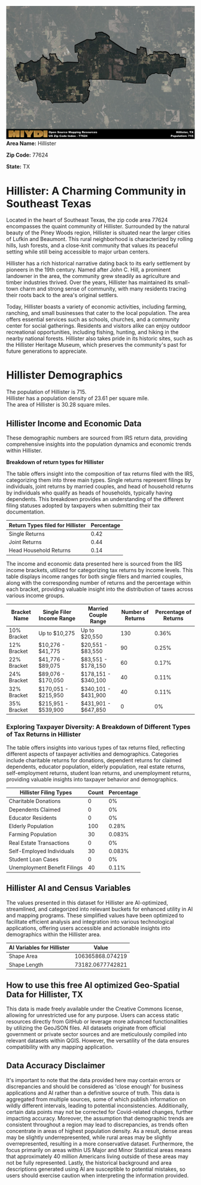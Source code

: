 ![Image Alt Text](../_images/77624.png)
**Area Name:** Hillister

**Zip Code:** 77624

**State:** TX


# Hillister: A Charming Community in Southeast Texas

Located in the heart of Southeast Texas, the zip code area 77624 encompasses the quaint community of Hillister. Surrounded by the natural beauty of the Piney Woods region, Hillister is situated near the larger cities of Lufkin and Beaumont. This rural neighborhood is characterized by rolling hills, lush forests, and a close-knit community that values its peaceful setting while still being accessible to major urban centers.

Hillister has a rich historical narrative dating back to its early settlement by pioneers in the 19th century. Named after John C. Hill, a prominent landowner in the area, the community grew steadily as agriculture and timber industries thrived. Over the years, Hillister has maintained its small-town charm and strong sense of community, with many residents tracing their roots back to the area's original settlers.

Today, Hillister boasts a variety of economic activities, including farming, ranching, and small businesses that cater to the local population. The area offers essential services such as schools, churches, and a community center for social gatherings. Residents and visitors alike can enjoy outdoor recreational opportunities, including fishing, hunting, and hiking in the nearby national forests. Hillister also takes pride in its historic sites, such as the Hillister Heritage Museum, which preserves the community's past for future generations to appreciate.

# Hillister Demographics

The population of Hillister is 715.  
Hillister has a population density of 23.61 per square mile.  
The area of Hillister is 30.28 square miles.  

## Hillister Income and Economic Data

These demographic numbers are sourced from IRS return data, providing comprehensive insights into the population dynamics and economic trends within Hillister.

**Breakdown of return types for Hillister**

The table offers insight into the composition of tax returns filed with the IRS, categorizing them into three main types. Single returns represent filings by individuals, joint returns by married couples, and head of household returns by individuals who qualify as heads of households, typically having dependents. This breakdown provides an understanding of the different filing statuses adopted by taxpayers when submitting their tax documentation.

| Return Types filed for Hillister                              | Percentage          |
|----------------------------------------------------------|---------------------|
| Single Returns                                            | 0.42 |
| Joint Returns                                             | 0.44 |
| Head Household Returns                                    | 0.14 |

The income and economic data presented here is sourced from the IRS income brackets, utilized for categorizing tax returns by income levels. This table displays income ranges for both single filers and married couples, along with the corresponding number of returns and the percentage within each bracket, providing valuable insight into the distribution of taxes across various income groups.

| Bracket Name       | Single Filer Income Range | Married Couple Range | Number of Returns | Percentage of Returns |
|--------------------|----------------------------|----------------------|-------------------|-----------------------|
| 10% Bracket        | Up to $10,275              | Up to $20,550        | 130 | 0.36% |
| 12% Bracket        | $10,276 - $41,775          | $20,551 - $83,550    | 90 | 0.25% |
| 22% Bracket        | $41,776 - $89,075          | $83,551 - $178,150   | 60 | 0.17% |
| 24% Bracket        | $89,076 - $170,050         | $178,151 - $340,100  | 40 | 0.11% |
| 32% Bracket        | $170,051 - $215,950        | $340,101 - $431,900  | 40 | 0.11% |
| 35% Bracket        | $215,951 - $539,900        | $431,901 - $647,850  | 0 | 0% |

### Exploring Taxpayer Diversity: A Breakdown of Different Types of Tax Returns in Hillister

The table offers insights into various types of tax returns filed, reflecting different aspects of taxpayer activities and demographics. Categories include charitable returns for donations, dependent returns for claimed dependents, educator population, elderly population, real estate returns, self-employment returns, student loan returns, and unemployment returns, providing valuable insights into taxpayer behavior and demographics.

| Hillister Filing Types                    | Count | Percentage |
|--------------------------------------|-------|------------|
| Charitable Donations                 | 0 | 0% |
| Dependents Claimed                   | 0 | 0% |
| Educator Residents                   | 0 | 0% |
| Elderly Population                   | 100 | 0.28% |
| Farming Population                   | 30 | 0.083% |
| Real Estate Transactions             | 0 | 0% |
| Self-Employed Individuals            | 30 | 0.083% |
| Student Loan Cases                   | 0 | 0% |
| Unemployment Benefit Filings         | 40 | 0.11% |

## Hillister AI and Census Variables

The values presented in this dataset for Hillister are AI-optimized, streamlined, and categorized into relevant buckets for enhanced utility in AI and mapping programs. These simplified values have been optimized to facilitate efficient analysis and integration into various technological applications, offering users accessible and actionable insights into demographics within the Hillister area.

| AI Variables for Hillister | Value |
|-------------|-------|
| Shape Area | 106365868.074219 |
| Shape Length | 73182.0677742821 |

## How to use this free AI optimized Geo-Spatial Data for Hillister, TX

This data is made freely available under the Creative Commons license, allowing for unrestricted use for any purpose. Users can access static resources directly from GitHub or leverage more advanced functionalities by utilizing the GeoJSON files. All datasets originate from official government or private sector sources and are meticulously compiled into relevant datasets within QGIS. However, the versatility of the data ensures compatibility with any mapping application.

## Data Accuracy Disclaimer
It's important to note that the data provided here may contain errors or discrepancies and should be considered as 'close enough' for business applications and AI rather than a definitive source of truth. This data is aggregated from multiple sources, some of which publish information on wildly different intervals, leading to potential inconsistencies. Additionally, certain data points may not be corrected for Covid-related changes, further impacting accuracy. Moreover, the assumption that demographic trends are consistent throughout a region may lead to discrepancies, as trends often concentrate in areas of highest population density. As a result, dense areas may be slightly underrepresented, while rural areas may be slightly overrepresented, resulting in a more conservative dataset. Furthermore, the focus primarily on areas within US Major and Minor Statistical areas means that approximately 40 million Americans living outside of these areas may not be fully represented. Lastly, the historical background and area descriptions generated using AI are susceptible to potential mistakes, so users should exercise caution when interpreting the information provided.

